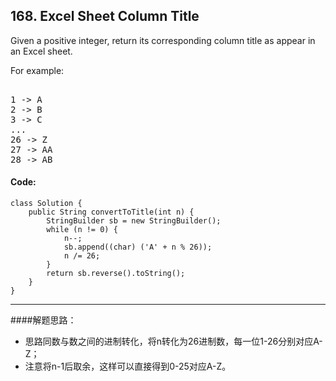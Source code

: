 ## 168. Excel Sheet Column Title

Given a positive integer, return its corresponding column title as appear in an Excel sheet.

For example:

<pre> 
1 -> A
2 -> B
3 -> C
...
26 -> Z
27 -> AA
28 -> AB </pre>

#### Code:
<pre><code>class Solution {
    public String convertToTitle(int n) {
        StringBuilder sb = new StringBuilder();
        while (n != 0) {
            n--;
            sb.append((char) ('A' + n % 26));
            n /= 26;
        }
        return sb.reverse().toString();
    }
}
</code></pre>

***
####解题思路：
* 思路同数与数之间的进制转化，将n转化为26进制数，每一位1-26分别对应A-Z；
* 注意将n-1后取余，这样可以直接得到0-25对应A-Z。
